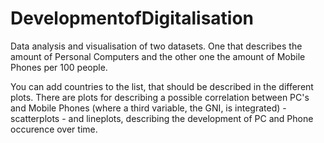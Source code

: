 # DevelopmentofDigitalisation

Data analysis and visualisation of two datasets. One that describes the amount of Personal Computers and the other one the amount of Mobile Phones per 100 people.

You can add countries to the list, that should be described in the different plots. There are plots for describing a possible correlation between PC's and Mobile Phones (where a third variable, the GNI, is integrated) - scatterplots - and lineplots, describing the development of PC and Phone occurence over time.

